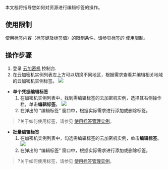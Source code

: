 
本文档将指导您如何对资源进行编辑标签的操作。

## 使用限制

使用标签内容（标签键及标签值）的限制条件，请参见标签的  [使用限制](https://cloud.tencent.com/document/product/651/13354)。

## 操作步骤
1. 登录 [云加密机](https://cloud.tencent.com/login?s_url=https%3A%2F%2Fconsole.cloud.tencent.com%2Fhsm) 控制台.
2. 在云加密机实例列表左上方可以切换不同地区，根据需求查看并编辑相关地域的云加密机实例标签。
![](https://main.qcloudimg.com/raw/58fe06933f101056c6d9dff08d483261.png)
 - **单个凭据编辑标签**
    1. 在加密机实例列表中，找到需编辑标签的云加密机实例，选择其右侧操作栏，单击**编辑标签**。
 ![](https://main.qcloudimg.com/raw/061d67a8b4ae80047684bf3526245d15.png)
    2. 在弹出的 “编辑标签” 窗口中，根据实际需求进行添加或删除标签。
>?关于如何使用标签，请参见 [使用标签管理实例](https://cloud.tencent.com/document/product/639/49585)。
 - **批量编辑标签**
	1. 在加密机实例列表中，勾选需编辑标签的云加密机实例，单击**编辑标签**。 
	![](https://main.qcloudimg.com/raw/ef922e1173f71ffe1cba6f64a366ac0b.png)
	2. 在弹出的 “编辑标签” 窗口中，根据实际需求进行添加或删除标签。
> ?关于如何使用标签，请参见 [使用标签管理实例](https://cloud.tencent.com/document/product/639/49585)。
